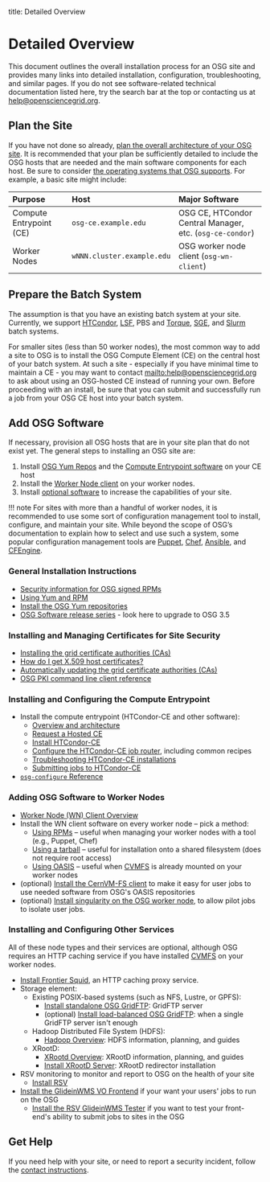 title: Detailed Overview

Detailed Overview
=================

This document outlines the overall installation process for an OSG site and provides many links into detailed
installation, configuration, troubleshooting, and similar pages. If you do not see software-related technical
documentation listed here, try the search bar at the top or contacting us at
[help@opensciencegrid.org](mailto:help@opensciencegrid.org).

Plan the Site
-------------

If you have not done so already, [plan the overall architecture of your OSG site](site-planning.md).
It is recommended that your plan be sufficiently detailed to include the OSG hosts that are needed and the main software
components for each host.
Be sure to consider [the operating systems that OSG supports](release/supported_platforms.md). For example, a basic site might include:

| Purpose              | Host                                | Major Software                                           |
|:---------------------|:------------------------------------|:---------------------------------------------------------|
| Compute Entrypoint (CE) | `osg-ce.example.edu`                | OSG CE, HTCondor Central Manager, etc. (`osg-ce-condor`) |
| Worker Nodes         | `wNNN.cluster.example.edu`          | OSG worker node client (`osg-wn-client`)                 |

Prepare the Batch System
------------------------

The assumption is that you have an existing batch system at your site.
Currently, we support [HTCondor](http://research.cs.wisc.edu/htcondor/),
[LSF](https://www.ibm.com/us-en/marketplace/hpc-workload-management), PBS and
[Torque](https://adaptivecomputing.com/cherry-services/torque-resource-manager/),
[SGE](http://en.wikipedia.org/wiki/Oracle_Grid_Engine), and [Slurm](http://slurm.schedmd.com) batch systems.

For smaller sites (less than 50 worker nodes), the most common way to add a site to OSG is to install the OSG Compute
Element (CE) on the central host of your batch system.
At such a site - especially if you have minimal time to maintain a CE - you may want to contact
<mailto:help@opensciencegrid.org> to ask about using an OSG-hosted CE instead of running your own.
Before proceeding with an install, be sure that you can submit and successfully run a job from your OSG CE host into
your batch system.

Add OSG Software
----------------

If necessary, provision all OSG hosts that are in your site plan that do not exist yet.
The general steps to installing an OSG site are:

1. Install [OSG Yum Repos](./common/yum.md) and the [Compute Entrypoint software](#installing-and-configuring-the-compute-entrypoint)
   on your CE host
1. Install the [Worker Node client](#adding-osg-software-to-worker-nodes) on your worker nodes.
1. Install [optional software](#installing-and-configuring-other-services) to increase the capabilities of your site.

!!! note
    For sites with more than a handful of worker nodes, it is recommended to use some sort of configuration management
    tool to install, configure, and maintain your site.
    While beyond the scope of OSG’s documentation to explain how to select and use such a system, some popular
    configuration management tools are [Puppet](https://puppet.com/), [Chef](https://www.chef.io),
    [Ansible](https://www.ansible.com), and [CFEngine](http://cfengine.com).

### General Installation Instructions ###

-   [Security information for OSG signed RPMs](release/signing.md)
-   [Using Yum and RPM](release/yum-basics.md)
-   [Install the OSG Yum repositories](./common/yum.md)
-   [OSG Software release series](release/updating-to-osg-35.md) - look here to upgrade to OSG 3.5

### Installing and Managing Certificates for Site Security ###

-   [Installing the grid certificate authorities (CAs)](common/ca.md)
-   [How do I get X.509 host certificates?](security/host-certs/overview.md)
-   [Automatically updating the grid certificate authorities (CAs)](security/certificate-management.md)
-   [OSG PKI command line client reference](security/certificate-management.md)

### Installing and Configuring the Compute Entrypoint ###

-   Install the compute entrypoint (HTCondor-CE and other software):
    -   [Overview and architecture](compute-element/htcondor-ce-overview.md)
    -   [Request a Hosted CE](./compute-element/hosted-ce.md)
    -   [Install HTCondor-CE](compute-element/install-htcondor-ce.md)
    -   [Configure the HTCondor-CE job router](compute-element/job-router-recipes.md), including common recipes
    -   [Troubleshooting HTCondor-CE installations](compute-element/troubleshoot-htcondor-ce.md)
    -   [Submitting jobs to HTCondor-CE](compute-element/submit-htcondor-ce.md)
-   [`osg-configure` Reference](other/configuration-with-osg-configure.md)

### Adding OSG Software to Worker Nodes ###

-   [Worker Node (WN) Client Overview](worker-node/using-wn.md)
-   Install the WN client software on every worker node – pick a method:
    -   [Using RPMs](worker-node/install-wn.md) – useful when managing your worker nodes with a tool (e.g., Puppet, Chef)
    -   [Using a tarball](worker-node/install-wn-tarball.md) – useful for installation onto a shared filesystem (does not
        require root access)
    -   [Using OASIS](worker-node/install-wn-oasis.md) – useful when [CVMFS](worker-node/install-cvmfs.md) is already mounted
        on your worker nodes
-   (optional) [Install the CernVM-FS client](worker-node/install-cvmfs.md) to make it easy for user jobs to use needed
    software from OSG's OASIS repositories
-   (optional) [Install singularity on the OSG worker node](worker-node/install-singularity.md), to allow pilot jobs to
    isolate user jobs.


### Installing and Configuring Other Services ###

All of these node types and their services are optional, although OSG requires an HTTP caching service if you have
installed [CVMFS](worker-node/install-cvmfs.md) on your worker nodes.

-   [Install Frontier Squid](data/frontier-squid.md), an HTTP caching proxy service.
-   Storage element:
    -   Existing POSIX-based systems (such as NFS, Lustre, or GPFS):
        -   [Install standalone OSG GridFTP](data/gridftp.md): GridFTP server
        -   (optional) [Install load-balanced OSG GridFTP](data/load-balanced-gridftp.md): when a single GridFTP server
            isn't enough
    -   Hadoop Distributed File System (HDFS):
        -   [Hadoop Overview](data/hadoop-overview.md): HDFS information, planning, and guides
    -   XRootD:
        -   [XRootd Overview](./data/xrootd/overview.md): XRootD information, planning, and guides
        -   [Install XRootD Server](./data/xrootd/install-storage-element.md): XRootD redirector installation
-   RSV monitoring to monitor and report to OSG on the health of your site
    -   [Install RSV](monitoring/install-rsv.md)
-   [Install the GlideinWMS VO Frontend](other/install-gwms-frontend.md) if your want your users' jobs to run on the OSG
    -   [Install the RSV GlideinWMS Tester](monitoring/install-rsv-gwms-tester.md) if you want to test your front-end's
        ability to submit jobs to sites in the OSG

Get Help
--------
If you need help with your site, or need to report a security incident,
follow the [contact instructions](./common/help.md).

